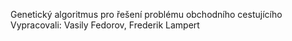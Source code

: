Genetický algoritmus pro řešení problému obchodního cestujícího
Vypracovali: Vasily Fedorov, Frederik Lampert